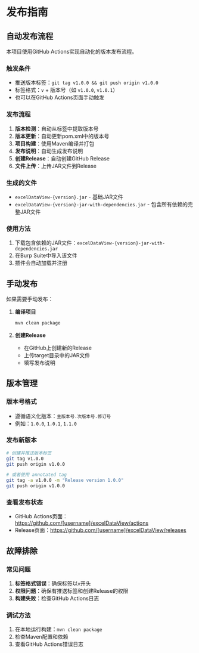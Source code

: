 # 发布指南

## 自动发布流程

本项目使用GitHub Actions实现自动化的版本发布流程。

### 触发条件
- 推送版本标签：`git tag v1.0.0 && git push origin v1.0.0`
- 标签格式：`v` + 版本号（如 `v1.0.0`, `v1.0.1`）
- 也可以在GitHub Actions页面手动触发

### 发布流程
1. **版本检测**：自动从标签中提取版本号
2. **版本更新**：自动更新pom.xml中的版本号
3. **项目构建**：使用Maven编译并打包
4. **发布说明**：自动生成发布说明
5. **创建Release**：自动创建GitHub Release
6. **文件上传**：上传JAR文件到Release

### 生成的文件
- `excelDataView-{version}.jar` - 基础JAR文件
- `excelDataView-{version}-jar-with-dependencies.jar` - 包含所有依赖的完整JAR文件

### 使用方法
1. 下载包含依赖的JAR文件：`excelDataView-{version}-jar-with-dependencies.jar`
2. 在Burp Suite中导入该文件
3. 插件会自动加载并注册

## 手动发布

如果需要手动发布：

1. **编译项目**
   ```bash
   mvn clean package
   ```

2. **创建Release**
   - 在GitHub上创建新的Release
   - 上传target目录中的JAR文件
   - 填写发布说明

## 版本管理

### 版本号格式
- 遵循语义化版本：`主版本号.次版本号.修订号`
- 例如：`1.0.0`, `1.0.1`, `1.1.0`

### 发布新版本
```bash
# 创建并推送版本标签
git tag v1.0.0
git push origin v1.0.0

# 或者使用 annotated tag
git tag -a v1.0.0 -m "Release version 1.0.0"
git push origin v1.0.0
```

### 查看发布状态
- GitHub Actions页面：https://github.com/[username]/excelDataView/actions
- Release页面：https://github.com/[username]/excelDataView/releases

## 故障排除

### 常见问题
1. **标签格式错误**：确保标签以`v`开头
2. **权限问题**：确保有推送标签和创建Release的权限
3. **构建失败**：检查GitHub Actions日志

### 调试方法
1. 在本地运行构建：`mvn clean package`
2. 检查Maven配置和依赖
3. 查看GitHub Actions错误日志